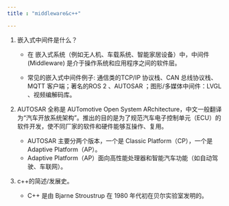 ```yaml
---
title : "middleware&c++"

---
```


1. 嵌入式中间件是什么？

    - 在 嵌入式系统（例如无人机、车载系统、智能家居设备）中，中间件 (Middleware) 是介于操作系统和应用程序之间的软件层。

    - 常见的嵌入式中间件例子: 通信类的TCP/IP 协议栈、CAN 总线协议栈、MQTT 客户端；著名的ROS 2 、AUTOSAR ；图形/多媒体中间件：LVGL 、视频编解码库。
2. AUTOSAR 全称是 AUTomotive Open System ARchitecture，中文一般翻译为“汽车开放系统架构”。推出的目的是为了规范汽车电子控制单元（ECU）的软件开发，使不同厂家的软件和硬件能够互操作、复用。

    - AUTOSAR 主要分两个版本，一个是 Classic Platform（CP），一个是 Adaptive Platform（AP）。
    - Adaptive Platform（AP）面向高性能处理器和智能汽车功能（如自动驾驶、车联网）。
3. c++的简述/发展史。

    - C++ 是由 Bjarne Stroustrup 在 1980 年代初在贝尔实验室发明的。

